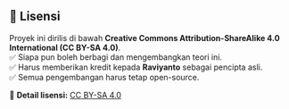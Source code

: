 ## 📜 Lisensi
Proyek ini dirilis di bawah **Creative Commons Attribution-ShareAlike 4.0 International (CC BY-SA 4.0)**.  
✅ Siapa pun boleh berbagi dan mengembangkan teori ini.  
✅ Harus memberikan kredit kepada **Raviyanto** sebagai pencipta asli.  
✅ Semua pengembangan harus tetap open-source.  

🔗 **Detail lisensi:** [CC BY-SA 4.0](https://creativecommons.org/licenses/by-sa/4.0/)  
